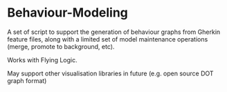 # Behaviour-Modeling

A set of script to support the generation of behaviour graphs from Gherkin feature files, along with a limited set of model maintenance operations (merge, promote to background, etc).

Works with Flying Logic.

May support other visualisation libraries in future (e.g. open source DOT graph format)
